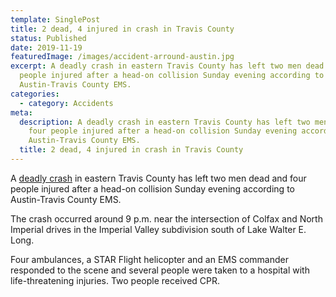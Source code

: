 ```yaml
---
template: SinglePost
title: 2 dead, 4 injured in crash in Travis County
status: Published
date: 2019-11-19
featuredImage: /images/accident-arround-austin.jpg
excerpt: A deadly crash in eastern Travis County has left two men dead and four
  people injured after a head-on collision Sunday evening according to
  Austin-Travis County EMS.
categories:
  - category: Accidents
meta:
  description: A deadly crash in eastern Travis County has left two men dead and
    four people injured after a head-on collision Sunday evening according to
    Austin-Travis County EMS.
  title: 2 dead, 4 injured in crash in Travis County
---
```

<!--StartFragment-->

A [deadly crash](/practice-areas/wrongful-death-attorney/) in eastern Travis County has left two men dead and four people injured after a head-on collision Sunday evening according to Austin-Travis County EMS.

The crash occurred around 9 p.m. near the intersection of Colfax and North Imperial drives in the Imperial Valley subdivision south of Lake Walter E. Long.

Four ambulances, a STAR Flight helicopter and an EMS commander responded to the scene and several people were taken to a hospital with life-threatening injuries. Two people received CPR.

<!--EndFragment-->
